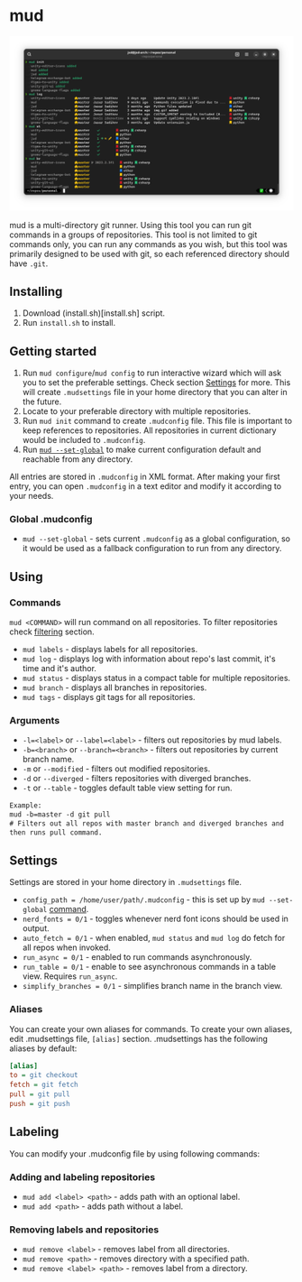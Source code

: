 # mud

![Demo](img.png)

mud is a multi-directory git runner. Using this tool you can run git commands in a groups of repositories. This tool is not limited to git commands only, you can run any commands as you wish, but this tool was primarily designed to be used with git, so each referenced directory should have `.git`.

## Installing

1. Download (install.sh)[install.sh] script.
2. Run `install.sh` to install.

## Getting started

1. Run `mud configure`/`mud config` to run interactive wizard which will ask you to set the preferable settings. Check section [Settings](#settings) for more. This will create `.mudsettings` file in your home directory that you can alter in the future.
2. Locate to your preferable directory with multiple repositories.
3. Run `mud init` command to create `.mudconfig` file. This file is important to keep references to repositories. All repositories in current dictionary would be included to `.mudconfig`.
4. Run [`mud --set-global`](#global-mudconfig) to make current configuration default and reachable from any directory.

All entries are stored in `.mudconfig` in XML format. After making your first entry, you can open `.mudconfig` in a text editor and modify it according to your needs.

### Global .mudconfig
- `mud --set-global` - sets current `.mudconfig` as a global configuration, so it would be used as a fallback configuration to run from any directory.

## Using

### Commands
`mud <COMMAND>` will run command on all repositories. To filter repositories check [filtering](#filters) section.

- `mud labels` - displays labels for all repositories.
- `mud log` - displays log with information about repo's last commit, it's time and it's author.
- `mud status` - displays status in a compact table for multiple repositories.
- `mud branch` - displays all branches in repositories.
- `mud tags` - displays git tags for all repositories.

### Arguments
- `-l=<label>` or `--label=<label>` - filters out repositories by mud labels.
- `-b=<branch>` or `--branch=<branch>` - filters out repositories by current branch name.
- `-m` or `--modified` - filters out modified repositories.
- `-d` or `--diverged` - filters repositories with diverged branches.
- `-t` or `--table` - toggles default table view setting for run.
```
Example:
mud -b=master -d git pull
# Filters out all repos with master branch and diverged branches and then runs pull command.
```

## Settings

Settings are stored in your home directory in `.mudsettings` file.

- `config_path = /home/user/path/.mudconfig` - this is set up by `mud --set-global` [command](#global-mudconfig).
- `nerd_fonts = 0/1` - toggles whenever nerd font icons should be used in output.
- `auto_fetch = 0/1` - when enabled, `mud status` and `mud log` do fetch for all repos when invoked.
- `run_async = 0/1` - enabled to run commands asynchronously.
- `run_table = 0/1` - enable to see asynchronous commands in a table view. Requires `run_async`.
- `simplify_branches = 0/1` - simplifies branch name in the branch view.

### Aliases
You can create your own aliases for commands. To create your own aliases, edit .mudsettings file, `[alias]` section. .mudsettings has the following aliases by default:
```ini
[alias]
to = git checkout
fetch = git fetch
pull = git pull
push = git push
```

## Labeling

You can modify your .mudconfig file by using following commands:

### Adding and labeling repositories
- `mud add <label> <path>` - adds path with an optional label.
- `mud add <path>` - adds path without a label.

### Removing labels and repositories
- `mud remove <label>` - removes label from all directories.
- `mud remove <path>` - removes directory with a specified path.
- `mud remove <label> <path>` - removes label from a directory.
